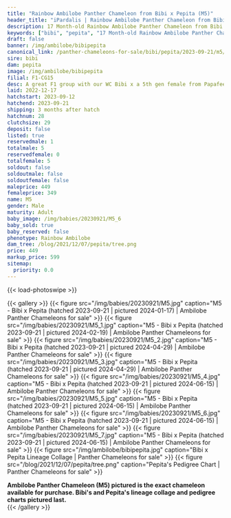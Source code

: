 ```yaml
---
title: "Rainbow Ambilobe Panther Chameleon from Bibi x Pepita (M5)"
header_title: "iPardalis | Rainbow Ambilobe Panther Chameleon from Bibi x Pepita | M5"
description: 17 Month-old Rainbow Ambilobe Panther Chameleon from Bibi and Pepita. A great F1 group with our WC Bibi x a 5th gen female from Papafee x Coco. We've included sire and dam dendrograms if available, but you can view our Bibi or Pepita breeder pages for more information.
keywords: ["bibi", "pepita", "17 Month-old Rainbow Ambilobe Panther Chameleon", "baby chameleons for sale", "buy panther chameleon", "panther for sale", "ambilobe panther chameleons for sale", "ambilobe panther chameleon for sale"]
draft: false
banner: /img/ambilobe/bibipepita
canonical_link: /panther-chameleons-for-sale/bibi/pepita/2023-09-21/m5/
sire: bibi
dam: pepita
image: /img/ambilobe/bibipepita
filial: F1-CG15
desc: A great F1 group with our WC Bibi x a 5th gen female from Papafee x Coco.
laid: 2022-12-17
hatchstart: 2023-09-12
hatchend: 2023-09-21
shipping: 3 months after hatch
hatchnum: 28
clutchsize: 29
deposit: false
listed: true
reservedmale: 1
totalmale: 5
reservedfemale: 0
totalfemale: 5
soldout: false
soldoutmale: false
soldoutfemale: false
maleprice: 449
femaleprice: 349
name: M5
gender: Male
maturity: Adult
baby_image: /img/babies/20230921/M5_6
baby_sold: true
baby_reserved: false
phenotype: Rainbow Ambilobe
dam_tree: /blog/2021/12/07/pepita/tree.png
price: 449
markup_price: 599
sitemap: 
  priority: 0.0
---
```


{{< load-photoswipe >}}

{{< gallery >}}
  {{< figure src="/img/babies/20230921/M5.jpg" caption="M5 - Bibi x Pepita (hatched 2023-09-21 | pictured 2024-01-17) | Ambilobe Panther Chameleons for sale" >}}
  {{< figure src="/img/babies/20230921/M5_1.jpg" caption="M5 - Bibi x Pepita (hatched 2023-09-21 | pictured 2024-02-19) | Ambilobe Panther Chameleons for sale" >}}
  {{< figure src="/img/babies/20230921/M5_2.jpg" caption="M5 - Bibi x Pepita (hatched 2023-09-21 | pictured 2024-04-29) | Ambilobe Panther Chameleons for sale" >}}
  {{< figure src="/img/babies/20230921/M5_3.jpg" caption="M5 - Bibi x Pepita (hatched 2023-09-21 | pictured 2024-04-29) | Ambilobe Panther Chameleons for sale" >}}
  {{< figure src="/img/babies/20230921/M5_4.jpg" caption="M5 - Bibi x Pepita (hatched 2023-09-21 | pictured 2024-06-15) | Ambilobe Panther Chameleons for sale" >}}
  {{< figure src="/img/babies/20230921/M5_5.jpg" caption="M5 - Bibi x Pepita (hatched 2023-09-21 | pictured 2024-06-15) | Ambilobe Panther Chameleons for sale" >}}
  {{< figure src="/img/babies/20230921/M5_6.jpg" caption="M5 - Bibi x Pepita (hatched 2023-09-21 | pictured 2024-06-15) | Ambilobe Panther Chameleons for sale" >}}
  {{< figure src="/img/babies/20230921/M5_7.jpg" caption="M5 - Bibi x Pepita (hatched 2023-09-21 | pictured 2024-06-15) | Ambilobe Panther Chameleons for sale" >}}
  {{< figure src="/img/ambilobe/bibipepita.jpg" caption="Bibi x Pepita Lineage Collage | Panther Chameleons for sale" >}}
  {{< figure src="/blog/2021/12/07/pepita/tree.png" caption="Pepita's Pedigree Chart | Panther Chameleons for sale" >}}
  <figcaption itemprop="description"><strong>Ambilobe Panther Chameleon (M5) pictured is the exact chameleon available for purchase. Bibi's and Pepita's lineage collage and pedigree charts pictured last.</strong></figcaption>
{{< /gallery >}}

